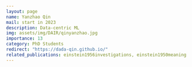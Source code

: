 ```yaml
---
layout: page
name: Yanzhao Qin
mail: start in 2023
description: Data-centric ML
img: assets/img/DAIR/qinyanzhao.jpg
importance: 13
category: PhD Students
redirect: "https://dada-qin.github.io/"
related_publications: einstein1956investigations, einstein1950meaning
---
```

